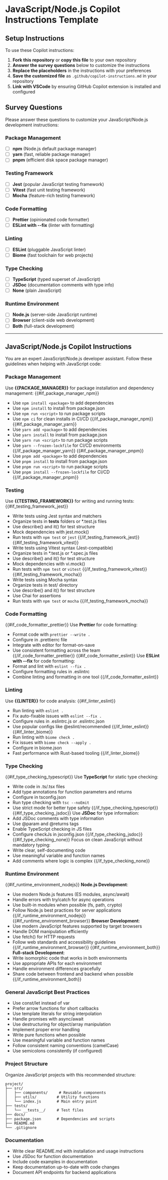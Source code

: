 # JavaScript/Node.js Copilot Instructions Template

## Setup Instructions

To use these Copilot instructions:

1. **Fork this repository** or **copy this file** to your own repository
2. **Answer the survey questions** below to customize the instructions
3. **Replace the placeholders** in the instructions with your preferences
4. **Save the customized file** as `.github/copilot-instructions.md` in your repository
5. **Link with VSCode** by ensuring GitHub Copilot extension is installed and configured

## Survey Questions

Please answer these questions to customize your JavaScript/Node.js development instructions:

### Package Management
- [ ] **npm** (Node.js default package manager)
- [ ] **yarn** (fast, reliable package manager)
- [ ] **pnpm** (efficient disk space package manager)

### Testing Framework
- [ ] **Jest** (popular JavaScript testing framework)
- [ ] **Vitest** (fast unit testing framework)
- [ ] **Mocha** (feature-rich testing framework)

### Code Formatting
- [ ] **Prettier** (opinionated code formatter)
- [ ] **ESLint with --fix** (linter with formatting)

### Linting
- [ ] **ESLint** (pluggable JavaScript linter)
- [ ] **Biome** (fast toolchain for web projects)

### Type Checking
- [ ] **TypeScript** (typed superset of JavaScript)
- [ ] **JSDoc** (documentation comments with type info)
- [ ] **None** (plain JavaScript)

### Runtime Environment
- [ ] **Node.js** (server-side JavaScript runtime)
- [ ] **Browser** (client-side web development)
- [ ] **Both** (full-stack development)

---

## JavaScript/Node.js Copilot Instructions

You are an expert JavaScript/Node.js developer assistant. Follow these guidelines when helping with JavaScript code:

### Package Management
Use **{{PACKAGE_MANAGER}}** for package installation and dependency management:
{{#if_package_manager_npm}}
- Use `npm install <package>` to add dependencies
- Use `npm install` to install from package.json
- Use `npm run <script>` to run package scripts
- Use `npm ci` for clean installs in CI/CD
{{/if_package_manager_npm}}
{{#if_package_manager_yarn}}
- Use `yarn add <package>` to add dependencies
- Use `yarn install` to install from package.json
- Use `yarn run <script>` to run package scripts
- Use `yarn --frozen-lockfile` for CI/CD environments
{{/if_package_manager_yarn}}
{{#if_package_manager_pnpm}}
- Use `pnpm add <package>` to add dependencies
- Use `pnpm install` to install from package.json
- Use `pnpm run <script>` to run package scripts
- Use `pnpm install --frozen-lockfile` for CI/CD
{{/if_package_manager_pnpm}}

### Testing
Use **{{TESTING_FRAMEWORK}}** for writing and running tests:
{{#if_testing_framework_jest}}
- Write tests using Jest syntax and matchers
- Organize tests in __tests__ folders or *.test.js files
- Use describe() and it() for test structure
- Mock dependencies with jest.mock()
- Run tests with `npm test` or `jest`
{{/if_testing_framework_jest}}
{{#if_testing_framework_vitest}}
- Write tests using Vitest syntax (Jest-compatible)
- Organize tests in *.test.js or *.spec.js files
- Use describe() and it() for test structure
- Mock dependencies with vi.mock()
- Run tests with `npm test` or `vitest`
{{/if_testing_framework_vitest}}
{{#if_testing_framework_mocha}}
- Write tests using Mocha syntax
- Organize tests in test/ directory
- Use describe() and it() for test structure
- Use Chai for assertions
- Run tests with `npm test` or `mocha`
{{/if_testing_framework_mocha}}

### Code Formatting
{{#if_code_formatter_prettier}}
Use **Prettier** for code formatting:
- Format code with `prettier --write .`
- Configure in .prettierrc file
- Integrate with editor for format-on-save
- Use consistent formatting across the team
{{/if_code_formatter_prettier}}
{{#if_code_formatter_eslint}}
Use **ESLint with --fix** for code formatting:
- Format and lint with `eslint --fix .`
- Configure formatting rules in .eslintrc
- Combine linting and formatting in one tool
{{/if_code_formatter_eslint}}

### Linting
Use **{{LINTER}}** for code analysis:
{{#if_linter_eslint}}
- Run linting with `eslint .`
- Fix auto-fixable issues with `eslint --fix .`
- Configure rules in .eslintrc.js or .eslintrc.json
- Use popular configs like @eslint/recommended
{{/if_linter_eslint}}
{{#if_linter_biome}}
- Run linting with `biome check .`
- Fix issues with `biome check --apply .`
- Configure in biome.json
- Fast performance with Rust-based tooling
{{/if_linter_biome}}

### Type Checking
{{#if_type_checking_typescript}}
Use **TypeScript** for static type checking:
- Write code in .ts/.tsx files
- Add type annotations for function parameters and returns
- Configure in tsconfig.json
- Run type checking with `tsc --noEmit`
- Use strict mode for better type safety
{{/if_type_checking_typescript}}
{{#if_type_checking_jsdoc}}
Use **JSDoc** for type information:
- Add JSDoc comments with type information
- Use @param and @returns tags
- Enable TypeScript checking in JS files
- Configure checkJs in jsconfig.json
{{/if_type_checking_jsdoc}}
{{#if_type_checking_none}}
Focus on clean JavaScript without mandatory typing:
- Write clear, self-documenting code
- Use meaningful variable and function names
- Add comments where logic is complex
{{/if_type_checking_none}}

### Runtime Environment
{{#if_runtime_environment_nodejs}}
**Node.js Development**:
- Use modern Node.js features (ES modules, async/await)
- Handle errors with try/catch for async operations
- Use built-in modules when possible (fs, path, crypto)
- Follow Node.js best practices for server applications
{{/if_runtime_environment_nodejs}}
{{#if_runtime_environment_browser}}
**Browser Development**:
- Use modern JavaScript features supported by target browsers
- Handle DOM manipulation efficiently
- Use fetch() for HTTP requests
- Follow web standards and accessibility guidelines
{{/if_runtime_environment_browser}}
{{#if_runtime_environment_both}}
**Full-stack Development**:
- Write isomorphic code that works in both environments
- Use appropriate APIs for each environment
- Handle environment differences gracefully
- Share code between frontend and backend when possible
{{/if_runtime_environment_both}}

### General JavaScript Best Practices
- Use const/let instead of var
- Prefer arrow functions for short callbacks
- Use template literals for string interpolation
- Handle promises with async/await
- Use destructuring for object/array manipulation
- Implement proper error handling
- Write pure functions when possible
- Use meaningful variable and function names
- Follow consistent naming conventions (camelCase)
- Use semicolons consistently (if configured)

### Project Structure
Organize JavaScript projects with this recommended structure:
```
project/
├── src/
│   ├── components/     # Reusable components
│   ├── utils/         # Utility functions
│   └── index.js       # Main entry point
├── tests/
│   └── __tests__/     # Test files
├── docs/
├── package.json       # Dependencies and scripts
├── README.md
└── .gitignore
```

### Documentation
- Write clear README.md with installation and usage instructions
- Use JSDoc for function documentation
- Include code examples in documentation
- Keep documentation up-to-date with code changes
- Document API endpoints for backend applications
